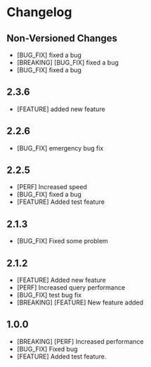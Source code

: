 # Changelog

## Non-Versioned Changes

* [BUG_FIX] fixed a bug
* [BREAKING] [BUG_FIX] fixed a bug
* [BUG_FIX] fixed a bug

## 2.3.6

* [FEATURE] added new feature

## 2.2.6

* [BUG_FIX] emergency bug fix

## 2.2.5

* [PERF] Increased speed
* [BUG_FIX] fixed a bug
* [FEATURE] Added test feature

## 2.1.3

* [BUG_FIX] Fixed some problem

## 2.1.2

* [FEATURE] Added new feature
* [PERF] Increased query performance
* [BUG_FIX] test bug fix
* [BREAKING] [FEATURE] New feature added

## 1.0.0

* [BREAKING] [PERF] Increased performance
* [BUG_FIX] Fixed bug
* [FEATURE] Added test feature.
